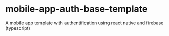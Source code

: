 # mobile-app-auth-base-template
A mobile app template with authentification using react native and firebase (typescript)
